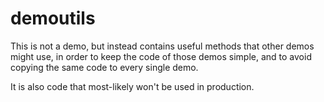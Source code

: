 # demoutils

This is not a demo, but instead contains useful methods that other demos might use, in order to keep the code of those
demos simple, and to avoid copying the same code to every single demo. 

It is also code that most-likely won't be used in production. 
